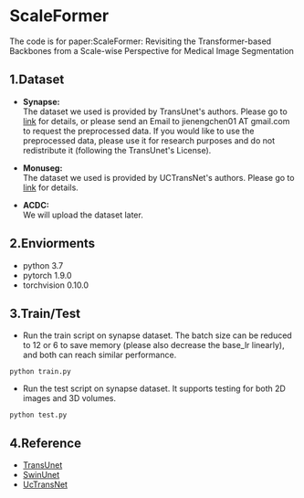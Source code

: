 # ScaleFormer
The code is for paper:ScaleFormer: Revisiting the Transformer-based Backbones from a Scale-wise Perspective for Medical Image Segmentation
## 1.Dataset
- **Synapse:**  
The dataset we used is provided by TransUnet's authors. Please go to [link](https://github.com/Beckschen/TransUNet) for details, or please send an Email to jienengchen01 AT gmail.com to request the preprocessed data. If you would like to use the preprocessed data, please use it for research purposes and do not redistribute it (following the TransUnet's License).  
 
- **Monuseg:**  
The dataset we used is provided by UCTransNet's authors. Please go to [link](https://github.com/McGregorWwww/UCTransNet) for details.  
- **ACDC:**  
We will upload the dataset later.

## 2.Enviorments
- python 3.7
- pytorch 1.9.0
- torchvision 0.10.0
## 3.Train/Test
- Run the train script on synapse dataset. The batch size can be reduced to 12 or 6 to save memory (please also decrease the base_lr linearly), and both can reach similar performance.  
```
python train.py
```
- Run the test script on synapse dataset. It supports testing for both 2D images and 3D volumes.
```
python test.py
```
## 4.Reference
- [TransUnet](https://github.com/Beckschen/TransUNet)
- [SwinUnet](https://github.com/HuCaoFighting/Swin-Unet)
- [UcTransNet](https://github.com/McGregorWwww/UCTransNet)
